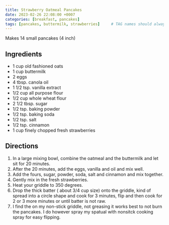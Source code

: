 ```yaml
---
title: Strawberry Oatmeal Pancakes
date: 2023-02-26 22:08:00 +0007
categories: [breakfast, pancakes]
tags: [pancakes, buttermilk, strawberries]     # TAG names should always be lowercase
---
```


Makes 14 small pancakes (4 inch)

## Ingredients
* 1 cup old fashioned oats
* 1 cup buttermilk
* 2 eggs
* 4 tbsp. canola oil
* 1 1/2 tsp. vanilla extract
* 1/2 cup all purpose flour
* 1/2 cup whole wheat flour
* 2 1/2 tbsp. sugar
* 1/2 tsp. baking powder
* 1/2 tsp. baking soda
* 1/2 tsp. salt
* 1/2 tsp. cinnamon
* 1 cup finely chopped fresh strawberries

## Directions

1. In a large mixing bowl, combine the oatmeal and the buttermilk and let sit for 20 minutes. 
2. After the 20 minutes, add the eggs, vanilla and oil and mix well.
3. Add the fours, sugar, powder, soda, salt and cinnamon and mix together.
4. Gently mix in the fresh strawberries.
5. Heat your griddle to 350 degrees.
6. Drop the thick batter ( about 3/4 cup size) onto the griddle, kind of spread into a circle shape and cook for 3 minutes, flip and then cook for 2 or 3 more minutes or until batter is not raw.
7. I find the on my non-stick griddle, not greasing it works best to not burn the pancakes. I do however spray my spatual with nonsitck cooking spray for easy flipping.